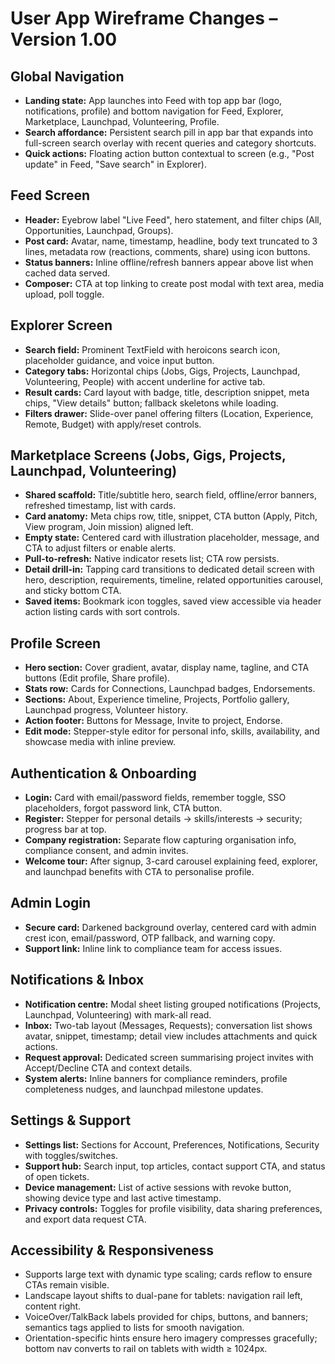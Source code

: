 # User App Wireframe Changes – Version 1.00

## Global Navigation
- **Landing state:** App launches into Feed with top app bar (logo, notifications, profile) and bottom navigation for Feed, Explorer, Marketplace, Launchpad, Volunteering, Profile.
- **Search affordance:** Persistent search pill in app bar that expands into full-screen search overlay with recent queries and category shortcuts.
- **Quick actions:** Floating action button contextual to screen (e.g., "Post update" in Feed, "Save search" in Explorer).

## Feed Screen
- **Header:** Eyebrow label "Live Feed", hero statement, and filter chips (All, Opportunities, Launchpad, Groups).
- **Post card:** Avatar, name, timestamp, headline, body text truncated to 3 lines, metadata row (reactions, comments, share) using icon buttons.
- **Status banners:** Inline offline/refresh banners appear above list when cached data served.
- **Composer:** CTA at top linking to create post modal with text area, media upload, poll toggle.

## Explorer Screen
- **Search field:** Prominent TextField with heroicons search icon, placeholder guidance, and voice input button.
- **Category tabs:** Horizontal chips (Jobs, Gigs, Projects, Launchpad, Volunteering, People) with accent underline for active tab.
- **Result cards:** Card layout with badge, title, description snippet, meta chips, "View details" button; fallback skeletons while loading.
- **Filters drawer:** Slide-over panel offering filters (Location, Experience, Remote, Budget) with apply/reset controls.

## Marketplace Screens (Jobs, Gigs, Projects, Launchpad, Volunteering)
- **Shared scaffold:** Title/subtitle hero, search field, offline/error banners, refreshed timestamp, list with cards.
- **Card anatomy:** Meta chips row, title, snippet, CTA button (Apply, Pitch, View program, Join mission) aligned left.
- **Empty state:** Centered card with illustration placeholder, message, and CTA to adjust filters or enable alerts.
- **Pull-to-refresh:** Native indicator resets list; CTA row persists.
- **Detail drill-in:** Tapping card transitions to dedicated detail screen with hero, description, requirements, timeline, related opportunities carousel, and sticky bottom CTA.
- **Saved items:** Bookmark icon toggles, saved view accessible via header action listing cards with sort controls.

## Profile Screen
- **Hero section:** Cover gradient, avatar, display name, tagline, and CTA buttons (Edit profile, Share profile).
- **Stats row:** Cards for Connections, Launchpad badges, Endorsements.
- **Sections:** About, Experience timeline, Projects, Portfolio gallery, Launchpad progress, Volunteer history.
- **Action footer:** Buttons for Message, Invite to project, Endorse.
- **Edit mode:** Stepper-style editor for personal info, skills, availability, and showcase media with inline preview.

## Authentication & Onboarding
- **Login:** Card with email/password fields, remember toggle, SSO placeholders, forgot password link, CTA button.
- **Register:** Stepper for personal details → skills/interests → security; progress bar at top.
- **Company registration:** Separate flow capturing organisation info, compliance consent, and admin invites.
- **Welcome tour:** After signup, 3-card carousel explaining feed, explorer, and launchpad benefits with CTA to personalise profile.

## Admin Login
- **Secure card:** Darkened background overlay, centered card with admin crest icon, email/password, OTP fallback, and warning copy.
- **Support link:** Inline link to compliance team for access issues.

## Notifications & Inbox
- **Notification centre:** Modal sheet listing grouped notifications (Projects, Launchpad, Volunteering) with mark-all read.
- **Inbox:** Two-tab layout (Messages, Requests); conversation list shows avatar, snippet, timestamp; detail view includes attachments and quick actions.
- **Request approval:** Dedicated screen summarising project invites with Accept/Decline CTA and context details.
- **System alerts:** Inline banners for compliance reminders, profile completeness nudges, and launchpad milestone updates.

## Settings & Support
- **Settings list:** Sections for Account, Preferences, Notifications, Security with toggles/switches.
- **Support hub:** Search input, top articles, contact support CTA, and status of open tickets.
- **Device management:** List of active sessions with revoke button, showing device type and last active timestamp.
- **Privacy controls:** Toggles for profile visibility, data sharing preferences, and export data request CTA.

## Accessibility & Responsiveness
- Supports large text with dynamic type scaling; cards reflow to ensure CTAs remain visible.
- Landscape layout shifts to dual-pane for tablets: navigation rail left, content right.
- VoiceOver/TalkBack labels provided for chips, buttons, and banners; semantics tags applied to lists for smooth navigation.
- Orientation-specific hints ensure hero imagery compresses gracefully; bottom nav converts to rail on tablets with width ≥ 1024px.
